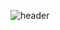 ![header](https://capsule-render.vercel.app/api?type=waving&color=timeGradient&height=150&section=header&text=Namaste&ensp;&fontSize=90)

<!--
**PratikforCoding/PratikforCoding** is a ✨ _special_ ✨ repository because its `README.md` (this file) appears on your GitHub profile.

Here are some ideas to get you started:

- 🔭 I’m currently working on ...
- 🌱 I’m currently learning ...
- 👯 I’m looking to collaborate on ...
- 🤔 I’m looking for help with ...
- 💬 Ask me about ...
- 📫 How to reach me: ...
- 😄 Pronouns: ...
- ⚡ Fun fact: ...
-->
